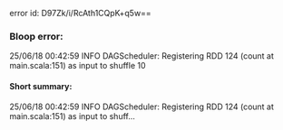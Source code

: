 error id: D97Zk/i/RcAth1CQpK+q5w==
### Bloop error:

25/06/18 00:42:59 INFO DAGScheduler: Registering RDD 124 (count at main.scala:151) as input to shuffle 10
#### Short summary: 

25/06/18 00:42:59 INFO DAGScheduler: Registering RDD 124 (count at main.scala:151) as input to shuff...